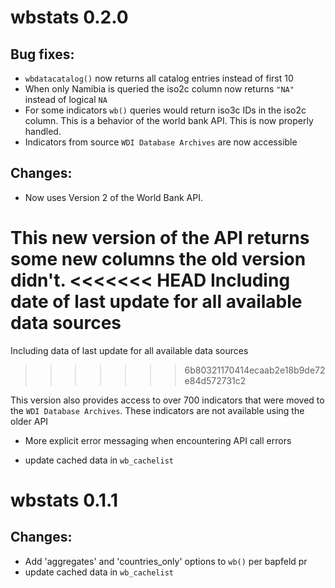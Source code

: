 # wbstats 0.2.0
## Bug fixes:
* `wbdatacatalog()` now returns all catalog entries instead of first 10
* When only Namibia is queried the iso2c column now returns `"NA"` instead of logical `NA`
* For some indicators `wb()` queries would return iso3c IDs in the iso2c column. This is a behavior
  of the world bank API. This is now properly handled.
* Indicators from source `WDI Database Archives` are now accessible

## Changes:
* Now uses Version 2 of the World Bank API.

This new version of the API returns some new columns the old version didn't.
<<<<<<< HEAD
Including date of last update for all available data sources
=======
Including data of last update for all available data sources
>>>>>>> 6b80321170414ecaab2e18b9de72e84d572731c2

This version also provides access to over 700 indicators that were moved to the
`WDI Database Archives`. These indicators are not available using the older API

* More explicit error messaging when encountering API call errors

* update cached data in `wb_cachelist`


# wbstats 0.1.1
## Changes:
* Add 'aggregates' and 'countries_only' options to `wb()` per bapfeld pr
* update cached data in `wb_cachelist`

